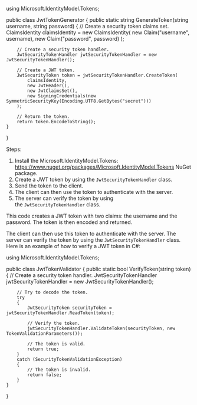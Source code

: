 using Microsoft.IdentityModel.Tokens;

public class JwtTokenGenerator
{
    public static string GenerateToken(string username, string password)
    {
        // Create a security token claims set.
        ClaimsIdentity claimsIdentity = new ClaimsIdentity(
            new Claim("username", username),
            new Claim("password", password)
        );

        // Create a security token handler.
        JwtSecurityTokenHandler jwtSecurityTokenHandler = new JwtSecurityTokenHandler();

        // Create a JWT token.
        JwtSecurityToken token = jwtSecurityTokenHandler.CreateToken(
            claimsIdentity,
            new JwtHeader(),
            new JwtClaimsSet(),
            new SigningCredentials(new SymmetricSecurityKey(Encoding.UTF8.GetBytes("secret")))
        );

        // Return the token.
        return token.EncodeToString();
    }
}

Steps: 
1. Install the Microsoft.IdentityModel.Tokens: https://www.nuget.org/packages/Microsoft.IdentityModel.Tokens NuGet package.
2. Create a JWT token by using the `JwtSecurityTokenHandler` class.
3. Send the token to the client.
4. The client can then use the token to authenticate with the server.
5. The server can verify the token by using the `JwtSecurityTokenHandler` class.


This code creates a JWT token with two claims: the username and the password. The token is then encoded and returned.

The client can then use this token to authenticate with the server. The server can verify the token by using the `JwtSecurityTokenHandler` class. Here is an example of how to verify a JWT token in C#:

using Microsoft.IdentityModel.Tokens;

public class JwtTokenValidator
{
    public static bool VerifyToken(string token)
    {
        // Create a security token handler.
        JwtSecurityTokenHandler jwtSecurityTokenHandler = new JwtSecurityTokenHandler();

        // Try to decode the token.
        try
        {
            JwtSecurityToken securityToken = jwtSecurityTokenHandler.ReadToken(token);

            // Verify the token.
            jwtSecurityTokenHandler.ValidateToken(securityToken, new TokenValidationParameters());

            // The token is valid.
            return true;
        }
        catch (SecurityTokenValidationException)
        {
            // The token is invalid.
            return false;
        }
    }
}
